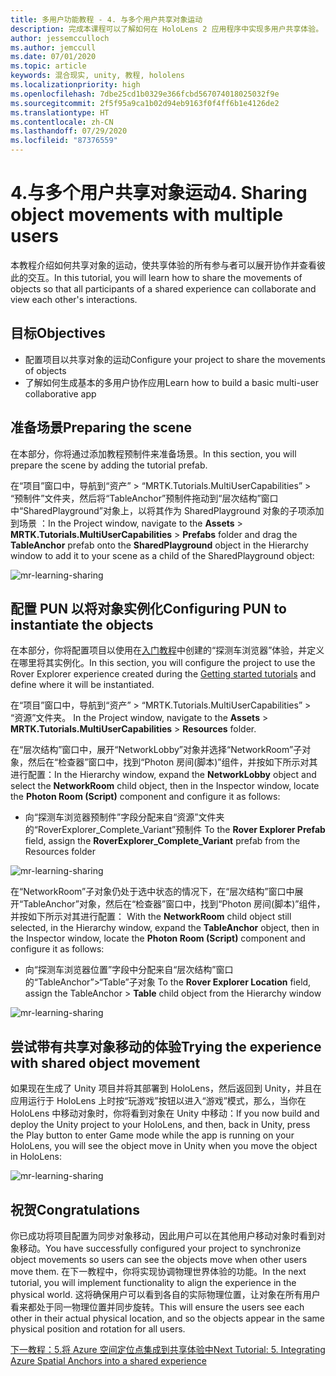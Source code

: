 ```yaml
---
title: 多用户功能教程 - 4. 与多个用户共享对象运动
description: 完成本课程可以了解如何在 HoloLens 2 应用程序中实现多用户共享体验。
author: jessemcculloch
ms.author: jemccull
ms.date: 07/01/2020
ms.topic: article
keywords: 混合现实, unity, 教程, hololens
ms.localizationpriority: high
ms.openlocfilehash: 7dbe25cd1b0329e366fcbd567074018025032f9e
ms.sourcegitcommit: 2f5f95a9ca1b02d94eb9163f0f4ff6b1e4126de2
ms.translationtype: HT
ms.contentlocale: zh-CN
ms.lasthandoff: 07/29/2020
ms.locfileid: "87376559"
---
```

# <a name="4-sharing-object-movements-with-multiple-users"></a><span data-ttu-id="fc25a-105">4.与多个用户共享对象运动</span><span class="sxs-lookup"><span data-stu-id="fc25a-105">4. Sharing object movements with multiple users</span></span>

<span data-ttu-id="fc25a-106">本教程介绍如何共享对象的运动，使共享体验的所有参与者可以展开协作并查看彼此的交互。</span><span class="sxs-lookup"><span data-stu-id="fc25a-106">In this tutorial, you will learn how to share the movements of objects so that all participants of a shared experience can collaborate and view each other's interactions.</span></span>

## <a name="objectives"></a><span data-ttu-id="fc25a-107">目标</span><span class="sxs-lookup"><span data-stu-id="fc25a-107">Objectives</span></span>

* <span data-ttu-id="fc25a-108">配置项目以共享对象的运动</span><span class="sxs-lookup"><span data-stu-id="fc25a-108">Configure your project to share the movements of objects</span></span>
* <span data-ttu-id="fc25a-109">了解如何生成基本的多用户协作应用</span><span class="sxs-lookup"><span data-stu-id="fc25a-109">Learn how to build a basic multi-user collaborative app</span></span>

## <a name="preparing-the-scene"></a><span data-ttu-id="fc25a-110">准备场景</span><span class="sxs-lookup"><span data-stu-id="fc25a-110">Preparing the scene</span></span>

<span data-ttu-id="fc25a-111">在本部分，你将通过添加教程预制件来准备场景。</span><span class="sxs-lookup"><span data-stu-id="fc25a-111">In this section, you will prepare the scene by adding the tutorial prefab.</span></span>

<span data-ttu-id="fc25a-112">在“项目”窗口中，导航到“资产” > “MRTK.Tutorials.MultiUserCapabilities” > “预制件”文件夹，然后将“TableAnchor”预制件拖动到“层次结构”窗口中“SharedPlayground”对象上，以将其作为 SharedPlayground 对象的子项添加到场景    ：</span><span class="sxs-lookup"><span data-stu-id="fc25a-112">In the Project window, navigate to the **Assets** > **MRTK.Tutorials.MultiUserCapabilities** > **Prefabs** folder and drag the **TableAnchor** prefab onto the **SharedPlayground** object in the Hierarchy window to add it to your scene as a child of the SharedPlayground object:</span></span>

![mr-learning-sharing](images/mr-learning-sharing/sharing-04-section1-step1-1.png)

## <a name="configuring-pun-to-instantiate-the-objects"></a><span data-ttu-id="fc25a-114">配置 PUN 以将对象实例化</span><span class="sxs-lookup"><span data-stu-id="fc25a-114">Configuring PUN to instantiate the objects</span></span>

<span data-ttu-id="fc25a-115">在本部分，你将配置项目以使用在[入门教程](mr-learning-base-01.md)中创建的“探测车浏览器”体验，并定义在哪里将其实例化。</span><span class="sxs-lookup"><span data-stu-id="fc25a-115">In this section, you will configure the project to use the Rover Explorer experience created during the [Getting started tutorials](mr-learning-base-01.md) and define where it will be instantiated.</span></span>

<span data-ttu-id="fc25a-116">在“项目”窗口中，导航到“资产” > “MRTK.Tutorials.MultiUserCapabilities” > “资源”文件夹。  </span><span class="sxs-lookup"><span data-stu-id="fc25a-116">In the Project window, navigate to the **Assets** > **MRTK.Tutorials.MultiUserCapabilities** > **Resources** folder.</span></span>

<span data-ttu-id="fc25a-117">在“层次结构”窗口中，展开“NetworkLobby”对象并选择“NetworkRoom”子对象，然后在“检查器”窗口中，找到“Photon 房间(脚本)”组件，并按如下所示对其进行配置：</span><span class="sxs-lookup"><span data-stu-id="fc25a-117">In the Hierarchy window, expand the **NetworkLobby** object and select the **NetworkRoom** child object, then in the Inspector window, locate the **Photon Room (Script)** component and configure it as follows:</span></span>

* <span data-ttu-id="fc25a-118">向“探测车浏览器预制件”字段分配来自“资源”文件夹的“RoverExplorer_Complete_Variant”预制件 </span><span class="sxs-lookup"><span data-stu-id="fc25a-118">To the **Rover Explorer Prefab** field, assign the **RoverExplorer_Complete_Variant** prefab from the Resources folder</span></span>

![mr-learning-sharing](images/mr-learning-sharing/sharing-04-section2-step1-1.png)

<span data-ttu-id="fc25a-120">在“NetworkRoom”子对象仍处于选中状态的情况下，在“层次结构”窗口中展开“TableAnchor”对象，然后在“检查器”窗口中，找到“Photon 房间(脚本)”组件，并按如下所示对其进行配置：  </span><span class="sxs-lookup"><span data-stu-id="fc25a-120">With the **NetworkRoom** child object still selected, in the Hierarchy window, expand the **TableAnchor** object, then in the Inspector window, locate the **Photon Room (Script)** component and configure it as follows:</span></span>

* <span data-ttu-id="fc25a-121">向“探测车浏览器位置”字段中分配来自“层次结构”窗口的“TableAnchor”>“Table”子对象 </span><span class="sxs-lookup"><span data-stu-id="fc25a-121">To the **Rover Explorer Location** field, assign the TableAnchor > **Table** child object from the Hierarchy window</span></span>

![mr-learning-sharing](images/mr-learning-sharing/sharing-04-section2-step1-2.png)

## <a name="trying-the-experience-with-shared-object-movement"></a><span data-ttu-id="fc25a-123">尝试带有共享对象移动的体验</span><span class="sxs-lookup"><span data-stu-id="fc25a-123">Trying the experience with shared object movement</span></span>

<span data-ttu-id="fc25a-124">如果现在生成了 Unity 项目并将其部署到 HoloLens，然后返回到 Unity，并且在应用运行于 HoloLens 上时按“玩游戏”按钮以进入“游戏”模式，那么，当你在 HoloLens 中移动对象时，你将看到对象在 Unity 中移动：</span><span class="sxs-lookup"><span data-stu-id="fc25a-124">If you now build and deploy the Unity project to your HoloLens, and then, back in Unity, press the Play button to enter Game mode while the app is running on your HoloLens, you will see the object move in Unity when you move the object in HoloLens:</span></span>

![mr-learning-sharing](images/mr-learning-sharing/sharing-04-section3-step1-1.gif)

## <a name="congratulations"></a><span data-ttu-id="fc25a-126">祝贺</span><span class="sxs-lookup"><span data-stu-id="fc25a-126">Congratulations</span></span>

<span data-ttu-id="fc25a-127">你已成功将项目配置为同步对象移动，因此用户可以在其他用户移动对象时看到对象移动。</span><span class="sxs-lookup"><span data-stu-id="fc25a-127">You have successfully configured your project to synchronize object movements so users can see the objects move when other users move them.</span></span> <span data-ttu-id="fc25a-128">在下一教程中，你将实现协调物理世界体验的功能。</span><span class="sxs-lookup"><span data-stu-id="fc25a-128">In the next tutorial, you will implement functionality to align the experience in the physical world.</span></span> <span data-ttu-id="fc25a-129">这将确保用户可以看到各自的实际物理位置，让对象在所有用户看来都处于同一物理位置并同步旋转。</span><span class="sxs-lookup"><span data-stu-id="fc25a-129">This will ensure the users see each other in their actual physical location, and so the objects appear in the same physical position and rotation for all users.</span></span>

[<span data-ttu-id="fc25a-130">下一教程：5.将 Azure 空间定位点集成到共享体验中</span><span class="sxs-lookup"><span data-stu-id="fc25a-130">Next Tutorial: 5. Integrating Azure Spatial Anchors into a shared experience</span></span>](mr-learning-sharing-05.md)
